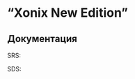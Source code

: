 <h1>“Xonix New Edition”</h1>
<h2>Документация</h2>
<p align = "justify">SRS: </p>
<p align = "justify">SDS: </p>

